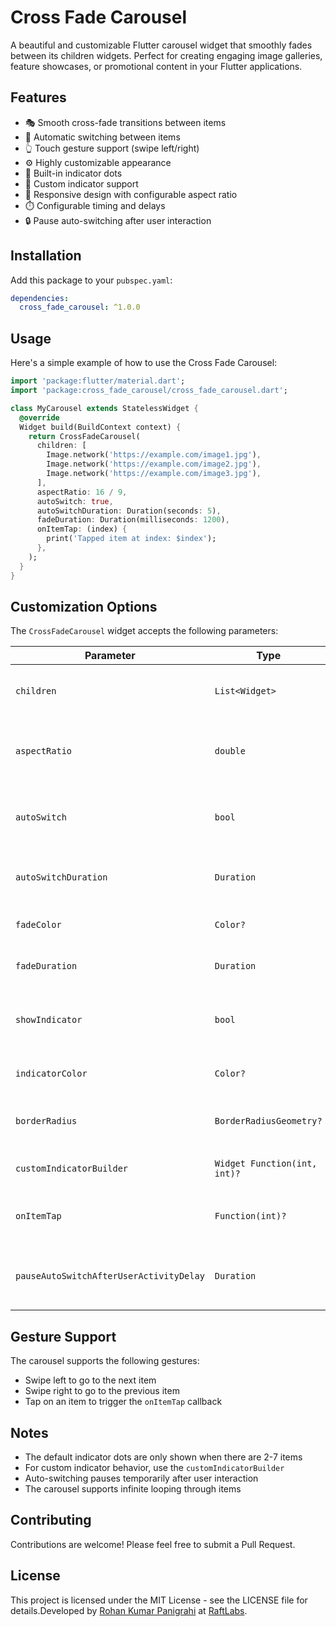 <!--
This README describes the package. If you publish this package to pub.dev,
this README's contents appear on the landing page for your package.

For information about how to write a good package README, see the guide for
[writing package pages](https://dart.dev/tools/pub/writing-package-pages).

For general information about developing packages, see the Dart guide for
[creating packages](https://dart.dev/guides/libraries/create-packages)
and the Flutter guide for
[developing packages and plugins](https://flutter.dev/to/develop-packages).
-->

# Cross Fade Carousel

A beautiful and customizable Flutter carousel widget that smoothly fades between its children widgets. Perfect for creating engaging image galleries, feature showcases, or promotional content in your Flutter applications.

## Features

- 🎭 Smooth cross-fade transitions between items
- 🔄 Automatic switching between items
- 👆 Touch gesture support (swipe left/right)
- ⚙️ Highly customizable appearance
- 🎯 Built-in indicator dots
- 🎨 Custom indicator support
- 📱 Responsive design with configurable aspect ratio
- ⏱️ Configurable timing and delays
- 🔒 Pause auto-switching after user interaction

## Installation

Add this package to your `pubspec.yaml`:

```yaml
dependencies:
  cross_fade_carousel: ^1.0.0
```

## Usage

Here's a simple example of how to use the Cross Fade Carousel:

```dart
import 'package:flutter/material.dart';
import 'package:cross_fade_carousel/cross_fade_carousel.dart';

class MyCarousel extends StatelessWidget {
  @override
  Widget build(BuildContext context) {
    return CrossFadeCarousel(
      children: [
        Image.network('https://example.com/image1.jpg'),
        Image.network('https://example.com/image2.jpg'),
        Image.network('https://example.com/image3.jpg'),
      ],
      aspectRatio: 16 / 9,
      autoSwitch: true,
      autoSwitchDuration: Duration(seconds: 5),
      fadeDuration: Duration(milliseconds: 1200),
      onItemTap: (index) {
        print('Tapped item at index: $index');
      },
    );
  }
}
```

## Customization Options

The `CrossFadeCarousel` widget accepts the following parameters:

| Parameter | Type | Default | Description |
|-----------|------|---------|-------------|
| `children` | `List<Widget>` | Required | The list of widgets to display in the carousel |
| `aspectRatio` | `double` | `2/1` | The aspect ratio of the carousel (e.g., 16/9, 2/1) |
| `autoSwitch` | `bool` | `true` | Whether to automatically switch between items |
| `autoSwitchDuration` | `Duration` | `10 seconds` | Duration to display each item before switching |
| `fadeColor` | `Color?` | `Colors.grey` | Color of the fade transition |
| `fadeDuration` | `Duration` | `1200ms` | Duration of the fade transition |
| `showIndicator` | `bool` | `true` | Whether to show the default indicator dots |
| `indicatorColor` | `Color?` | `Colors.black` | Color of the indicator dots |
| `borderRadius` | `BorderRadiusGeometry?` | `null` | Border radius for the carousel container |
| `customIndicatorBuilder` | `Widget Function(int, int)?` | `null` | Custom builder for indicator UI |
| `onItemTap` | `Function(int)?` | `null` | Callback when an item is tapped |
| `pauseAutoSwitchAfterUserActivityDelay` | `Duration` | `15 seconds` | Delay before resuming auto-switch after user interaction |

## Gesture Support

The carousel supports the following gestures:
- Swipe left to go to the next item
- Swipe right to go to the previous item
- Tap on an item to trigger the `onItemTap` callback

## Notes

- The default indicator dots are only shown when there are 2-7 items
- For custom indicator behavior, use the `customIndicatorBuilder`
- Auto-switching pauses temporarily after user interaction
- The carousel supports infinite looping through items

## Contributing

Contributions are welcome! Please feel free to submit a Pull Request.

## License

This project is licensed under the MIT License - see the LICENSE file for details.Developed by [Rohan Kumar Panigrahi](https://www.linkedin.com/in/rohan-kumar-panigrahi-187a12193/) at [RaftLabs](https://www.raftlabs.com/).
